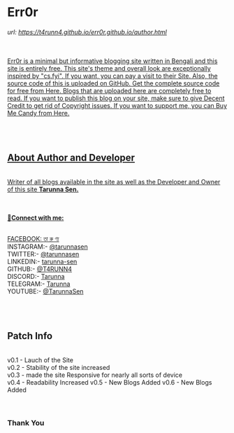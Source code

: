 <h1> Err0r </h1>
<h6>url: <a target="_blank" href="https://t4runn4.github.io/err0r.github.io/author.html"> https://t4runn4.github.io/err0r.github.io/author.html</h6>

<br>
Err0r is a minimal but informative blogging site written in Bengali and this site is entirely free. This site's theme and overall look are exceptionally inspired by "cs.fyi". If you want, you can pay a visit to their Site. Also, the source code of this is uploaded on GitHub. Get the complete source code for free from Here. Blogs that are uploaded here are completely free to read. If you want to publish this blog on your site, make sure to give Decent Credit to get rid of Copyright issues. If you want to support me, you can Buy Me Candy from Here.
<br>
<br>
<br>
<br>
<h2>About Author and Developer</h2>
<br>
Writer of all blogs available in the site as well as the Developer and Owner of this site <b>Tarunna Sen.</b> <br> <br> <br>

🔗<b>Connect with me:</b> <br> <br>

FACEBOOK: <a class="linker" href="http://web.facebook.com/tarunna.002" target="_blank">তা রু ণ্য</a> <br>
INSTAGRAM:- <a class="linker" href="https://www.instagram.com/tarunnasen/" target="_blank">@tarunnasen</a> <br>
TWITTER:- <a class="linker" href="https://twitter.com/tarunnasen" target="_blank">@tarunnasen</a> <br>
LINKEDIN:- <a class="linker" href="www.linkedin.com/in/tarunna-sen" target="_blank">tarunna-sen</a> <br>
GITHUB:- <a class="linker" href="https://github.com/T4RUNN4" target="_blank">@T4RUNN4</a> <br>
DISCORD:- <a class="linker" href="https://discordapp.com/users/1116973913168171039" target="_blank">Tarunna</a> <br>
TELEGRAM:- <a class="linker" href="https://t.me/tarunnasen" target="_blank">Tarunna</a> <br>
YOUTUBE:- <a class="linker" href="https://youtube.com/@TarunnaSen" target="_blank">@TarunnaSen</a> <br>
<br>
<br>
<br>
<h2>Patch Info</h2>
<br>
v0.1 - Lauch of the Site <br>
v0.2 - Stability of the site increased <br>
v0.3 - made the site Responsive for nearly all sorts of device <br>
v0.4 - Readability Increased
v0.5 - New Blogs Added
v0.6 - New Blogs Added
<br>
<br>
<br>
<h3><b>Thank You</b></h3>
